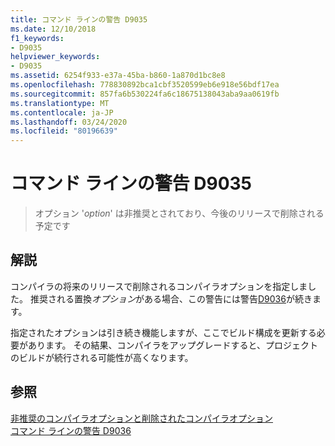 ```yaml
---
title: コマンド ラインの警告 D9035
ms.date: 12/10/2018
f1_keywords:
- D9035
helpviewer_keywords:
- D9035
ms.assetid: 6254f933-e37a-45ba-b860-1a870d1bc8e8
ms.openlocfilehash: 778830892bca1cbf3520599eb6e918e56bdf17ea
ms.sourcegitcommit: 857fa6b530224fa6c18675138043aba9aa0619fb
ms.translationtype: MT
ms.contentlocale: ja-JP
ms.lasthandoff: 03/24/2020
ms.locfileid: "80196639"
---
```

# <a name="command-line-warning-d9035"></a>コマンド ラインの警告 D9035

> オプション '*option*' は非推奨とされており、今後のリリースで削除される予定です

## <a name="remarks"></a>解説

コンパイラの将来のリリースで削除されるコンパイラオプションを指定しました。 推奨される置換*オプション*がある場合、この警告には警告[D9036](../../error-messages/tool-errors/command-line-warning-d9036.md)が続きます。

指定されたオプションは引き続き機能しますが、ここでビルド構成を更新する必要があります。 その結果、コンパイラをアップグレードすると、プロジェクトのビルドが続行される可能性が高くなります。

## <a name="see-also"></a>参照

[非推奨のコンパイラオプションと削除されたコンパイラオプション](../../build/reference/compiler-options-listed-by-category.md#deprecated-and-removed-compiler-options)<br/>
[コマンド ラインの警告 D9036](command-line-warning-d9036.md)
